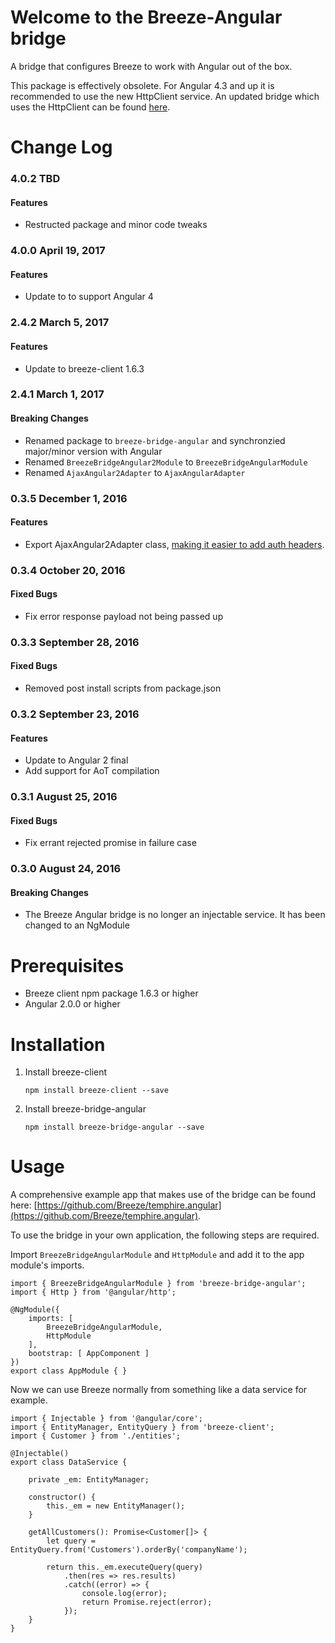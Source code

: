 # Welcome to the Breeze-Angular bridge #

A bridge that configures Breeze to work with Angular out of the box.

This package is effectively obsolete. For Angular 4.3 and up it is recommended to use the new HttpClient service. An updated bridge which uses the HttpClient can be found [here](https://github.com/Breeze/breeze.bridge.ngx.http.client).

# Change Log #

### 4.0.2 TBD ###

#### Features ####
- Restructed package and minor code tweaks

### 4.0.0 April 19, 2017 ###

#### Features ####
- Update to to support Angular 4

### 2.4.2 March 5, 2017 ###

#### Features ####
- Update to breeze-client 1.6.3

### 2.4.1 March 1, 2017 ###

#### Breaking Changes ####
- Renamed package to `breeze-bridge-angular` and synchronzied major/minor version with Angular
- Renamed `BreezeBridgeAngular2Module` to `BreezeBridgeAngularModule`
- Renamed `AjaxAngular2Adapter` to `AjaxAngularAdapter`

### 0.3.5 December 1, 2016 ###

#### Features ####
- Export AjaxAngular2Adapter class, [making it easier to add auth headers](https://github.com/Breeze/breeze.js/issues/173#issuecomment-263797223).

### 0.3.4 October 20, 2016 ###

#### Fixed Bugs ####
- Fix error response payload not being passed up

### 0.3.3 September 28, 2016 ###

#### Fixed Bugs ####
- Removed post install scripts from package.json

### 0.3.2 September 23, 2016 ###

#### Features ####
- Update to Angular 2 final
- Add support for AoT compilation

### 0.3.1 August 25, 2016 ###

#### Fixed Bugs ####
- Fix errant rejected promise in failure case
 
### 0.3.0 August 24, 2016 ###

#### Breaking Changes ####
- The Breeze Angular bridge is no longer an injectable service. It has been changed to an NgModule

# Prerequisites #

- Breeze client npm package 1.6.3 or higher
- Angular 2.0.0 or higher

# Installation #

1. Install breeze-client

	`npm install breeze-client --save`

2. Install breeze-bridge-angular

	`npm install breeze-bridge-angular --save`

# Usage #

A comprehensive example app that makes use of the bridge can be found here: [https://github.com/Breeze/temphire.angular](https://github.com/Breeze/temphire.angular).

To use the bridge in your own application, the following steps are required.

Import `BreezeBridgeAngularModule` and `HttpModule` and add it to the app module's imports.

```
import { BreezeBridgeAngularModule } from 'breeze-bridge-angular';
import { Http } from '@angular/http';
```

```
@NgModule({
    imports: [
        BreezeBridgeAngularModule,
        HttpModule
    ],
    bootstrap: [ AppComponent ]
})
export class AppModule { }
```

Now we can use Breeze normally from something like a data service for example.

```
import { Injectable } from '@angular/core';
import { EntityManager, EntityQuery } from 'breeze-client';
import { Customer } from './entities';

@Injectable()
export class DataService {

    private _em: EntityManager;

    constructor() {
        this._em = new EntityManager();
    }

    getAllCustomers(): Promise<Customer[]> {
        let query = EntityQuery.from('Customers').orderBy('companyName');

        return this._em.executeQuery(query)
            .then(res => res.results)
            .catch((error) => {
                console.log(error);
                return Promise.reject(error);
            });
    }
}
```
